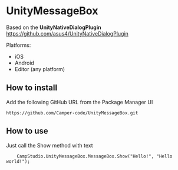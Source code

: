 # UnityMessageBox

Based on the **UnityNativeDialogPlugin** https://github.com/asus4/UnityNativeDialogPlugin

Platforms:
- iOS
- Android
- Editor (any platform)

## How to install

Add the following GitHub URL from the Package Manager UI
```
https://github.com/Camper-code/UnityMessageBox.git
```

## How to use 

Just call the Show method with text
```cashrp
    CampStudio.UnityMessageBox.MessageBox.Show("Hello!", "Hello world!");
```